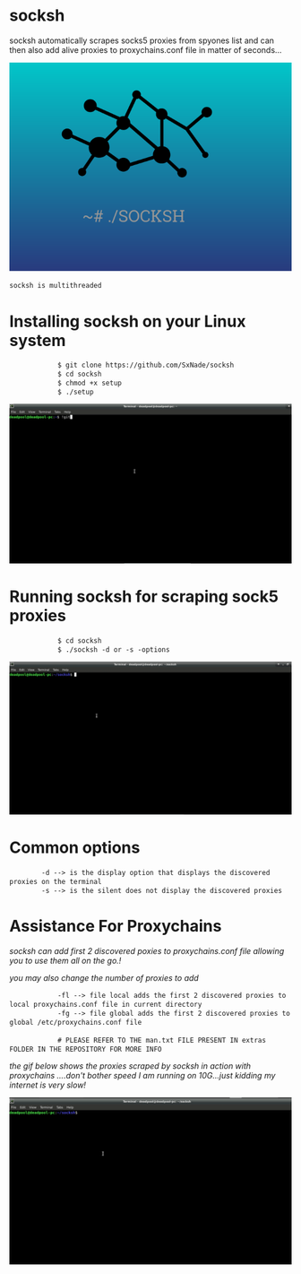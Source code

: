 # socksh

socksh automatically scrapes socks5 proxies from spyones list and can then also add alive proxies to proxychains.conf file in matter of seconds...
    
![Capture](https://github.com/SxNade/socksh/blob/main/socksh.png)


    socksh is multithreaded

# Installing socksh on your Linux system


                $ git clone https://github.com/SxNade/socksh
                $ cd socksh
                $ chmod +x setup
                $ ./setup

![Capture](https://github.com/SxNade/socksh/blob/main/extras/install.gif)

# Running socksh for scraping sock5 proxies

                $ cd socksh
                $ ./socksh -d or -s -options

![Capture](https://github.com/SxNade/socksh/blob/main/extras/running.gif)

# Common options
            -d --> is the display option that displays the discovered proxies on the terminal
            -s --> is the silent does not display the discovered proxies

# Assistance For Proxychains

*socksh can add first 2 discovered poxies to proxychains.conf file allowing you to use them all on the go.!*

*you may also change the number of proxies to add*

                -fl --> file local adds the first 2 discovered proxies to local proxychains.conf file in current directory
                -fg --> file global adds the first 2 discovered proxies to global /etc/proxychains.conf file

                # PLEASE REFER TO THE man.txt FILE PRESENT IN extras FOLDER IN THE REPOSITORY FOR MORE INFO

*the gif below shows the proxies scraped by socksh in action with proxychains ....don't bother speed I am running on 10G...just kidding my internet is very slow!*

![Capture](https://github.com/SxNade/socksh/blob/main/extras/proxy.gif)

